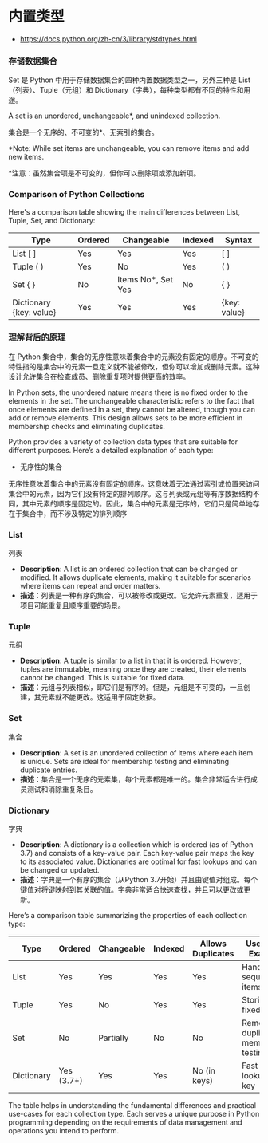 # 内置类型
- https://docs.python.org/zh-cn/3/library/stdtypes.html
### 存储数据集合

Set 是 Python 中用于存储数据集合的四种内置数据类型之一，另外三种是 List（列表）、Tuple（元组）和 Dictionary（字典），每种类型都有不同的特性和用途。

A set is an unordered, unchangeable*, and unindexed collection.

集合是一个无序的、不可变的*、无索引的集合。

*Note: While set items are unchangeable, you can remove items and add new items.

*注意：虽然集合项是不可变的，但你可以删除项或添加新项。

### Comparison of Python Collections

Here's a comparison table showing the main differences between List, Tuple, Set, and Dictionary:

| Type      | Ordered | Changeable | Indexed | Syntax   |
|-----------|---------|------------|---------|----------|
| List   [ ]   | Yes     | Yes        | Yes     | [ ]      |
| Tuple  ( )   | Yes     | No         | Yes     | ( )      |
| Set    { }   | No      | Items No*, Set Yes | No      | { }      |
| Dictionary {key: value} | Yes     | Yes        | Yes     | {key: value} |

### 理解背后的原理

在 Python 集合中，集合的无序性意味着集合中的元素没有固定的顺序。不可变的特性指的是集合中的元素一旦定义就不能被修改，但你可以增加或删除元素。这种设计允许集合在检查成员、删除重复项时提供更高的效率。

In Python sets, the unordered nature means there is no fixed order to the elements in the set. The unchangeable characteristic refers to the fact that once elements are defined in a set, they cannot be altered, though you can add or remove elements. This design allows sets to be more efficient in membership checks and eliminating duplicates.

Python provides a variety of collection data types that are suitable for different purposes. Here’s a detailed explanation of each type:

- 无序性的集合

无序性意味着集合中的元素没有固定的顺序。这意味着无法通过索引或位置来访问集合中的元素，因为它们没有特定的排列顺序。这与列表或元组等有序数据结构不同，其中元素的顺序是固定的。因此，集合中的元素是无序的，它们只是简单地存在于集合中，而不涉及特定的排列顺序

### List
列表

- **Description**: A list is an ordered collection that can be changed or modified. It allows duplicate elements, making it suitable for scenarios where items can repeat and order matters.
- **描述**：列表是一种有序的集合，可以被修改或更改。它允许元素重复，适用于项目可能重复且顺序重要的场景。

### Tuple
元组

- **Description**: A tuple is similar to a list in that it is ordered. However, tuples are immutable, meaning once they are created, their elements cannot be changed. This is suitable for fixed data.
- **描述**：元组与列表相似，即它们是有序的。但是，元组是不可变的，一旦创建，其元素就不能更改。这适用于固定数据。

### Set
集合

- **Description**: A set is an unordered collection of items where each item is unique. Sets are ideal for membership testing and eliminating duplicate entries.
- **描述**：集合是一个无序的元素集，每个元素都是唯一的。集合非常适合进行成员测试和消除重复条目。

### Dictionary
字典

- **Description**: A dictionary is a collection which is ordered (as of Python 3.7) and consists of a key-value pair. Each key-value pair maps the key to its associated value. Dictionaries are optimal for fast lookups and can be changed or updated.
- **描述**：字典是一个有序的集合（从Python 3.7开始）并且由键值对组成。每个键值对将键映射到其关联的值。字典非常适合快速查找，并且可以更改或更新。

Here’s a comparison table summarizing the properties of each collection type:

| Type       | Ordered | Changeable | Indexed | Allows Duplicates | Use-case Example                |
|------------|---------|------------|---------|-------------------|---------------------------------|
| List       | Yes     | Yes        | Yes     | Yes               | Handling a sequence of items    |
| Tuple      | Yes     | No         | Yes     | Yes               | Storing fixed data              |
| Set        | No      | Partially  | No      | No                | Removing duplicates, membership testing |
| Dictionary | Yes (3.7+)| Yes      | Yes     | No (in keys)      | Fast lookups by key             |

The table helps in understanding the fundamental differences and practical use-cases for each collection type. Each serves a unique purpose in Python programming depending on the requirements of data management and operations you intend to perform.

